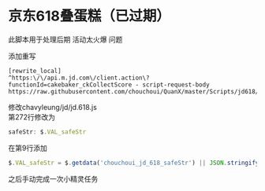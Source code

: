 # 京东618叠蛋糕（已过期）

此脚本用于处理后期 活动太火爆 问题  

添加重写
```properties
[rewrite_local]
^https:\/\/api.m.jd.com\/client.action\?functionId=cakebaker_ckCollectScore - script-request-body https://raw.githubusercontent.com/chouchoui/QuanX/master/Scripts/jd618/jd618.safeStr.js
```

修改chavyleung/jd/jd.618.js  
第272行修改为
```js
safeStr: $.VAL_safeStr
```
在第9行添加
```js
$.VAL_safeStr = $.getdata('chouchoui_jd_618_safeStr') || JSON.stringify({});
```

之后手动完成一次小精灵任务